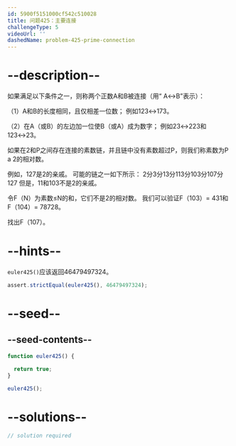 ```yaml
---
id: 5900f5151000cf542c510028
title: 问题425：主要连接
challengeType: 5
videoUrl: ''
dashedName: problem-425-prime-connection
---
```


# --description--

如果满足以下条件之一，则称两个正数A和B被连接（用“ A↔B”表示）：

（1）A和B的长度相同，且仅相差一位数； 例如123↔173。

（2）在A（或B）的左边加一位使B（或A）成为数字； 例如23↔223和123↔23。

如果在2和P之间存在连接的素数链，并且链中没有素数超过P，则我们称素数为P a 2的相对数。

例如，127是2的亲戚。 可能的链之一如下所示： 2分3分13分113分103分107分127 但是，11和103不是2的亲戚。

令F（N）为素数≤N的和，它们不是2的相对数。 我们可以验证F（103）= 431和F（104）= 78728。

找出F（107）。

# --hints--

`euler425()`应该返回46479497324。

```js
assert.strictEqual(euler425(), 46479497324);
```

# --seed--

## --seed-contents--

```js
function euler425() {

  return true;
}

euler425();
```

# --solutions--

```js
// solution required
```
